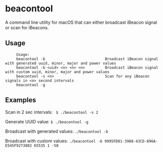 # beacontool

A command line utility for macOS that can either broadcast iBeacon signal or scan for iBeacons.

## Usage

         Usage:
         beacontool -b                           Broadcast iBeacon signal with generated uuid, minor, major and power values
         beacontool -b <uid> <n> <n> <n>         Broadcast iBeacon signal with custom uuid, minor, major and power values
         beacontool -s <n>                       Scan for any iBeacon signals in <n> second intervals
         beacontool -g

## Examples

Scan in 2 sec intervals: ` $ ./beacontool -s 2`

Generate UUID value: `$ ./beacontool -g`

Broadcast with generated values: `./beacontool -b`

Broadcast with custom values: `./beacontool -b 9995FD81-3988-43CD-896A-E545F9273802 65535 1 -58`
